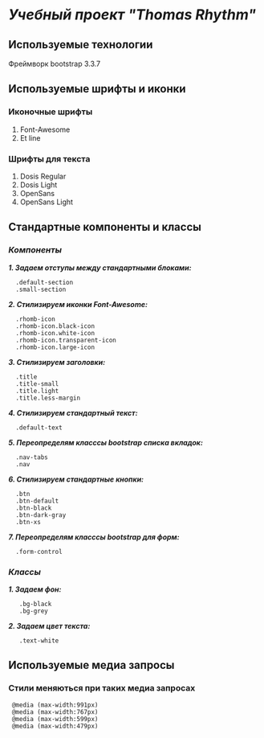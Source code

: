  ***Учебный проект "Thomas Rhythm"***
=====================
## **Используемые технологии**
  Фреймворк bootstrap 3.3.7
## **Используемые шрифты и иконки**
### **Иконочные шрифты**
  1. Font-Awesome
  2. Et line
  
### **Шрифты для текста**
  1. Dosis Regular
  2. Dosis Light
  3. OpenSans
  4. OpenSans Light
  
## **Стандартные компоненты и классы**
### ***Компоненты***
  ***1. Задаем отступы между стандартными блоками:***
  
      .default-section
      .small-section
      
  ***2. Стилизируем иконки Font-Awesome:***
 
      .rhomb-icon
      .rhomb-icon.black-icon
      .rhomb-icon.white-icon
      .rhomb-icon.transparent-icon
      .rhomb-icon.large-icon
      
 ***3. Стилизируем заголовки:***
      
      .title
      .title-small
      .title.light
      .title.less-margin
      
 ***4. Стилизируем стандартный текст:***
 
      .default-text
      
 ***5. Переопределям класссы bootstrap списка вкладок:***
     
      .nav-tabs
      .nav
      
 ***6. Стилизируем стандартные кнопки:***
      
      .btn
      .btn-default
      .btn-black
      .btn-dark-gray
      .btn-xs
 
***7. Переопределям класссы bootstrap для форм:***
      
      .form-control
      
### ***Классы***
    
***1. Задаем фон:***
    
       .bg-black
       .bg-grey
       
***2. Задаем цвет текста:***
    
       .text-white
   
## **Используемые медиа запросы**
### Стили меняються при таких медиа запросах
     @media (max-width:991px)
     @media (max-width:767px)
     @media (max-width:599px)
     @media (max-width:479px)
